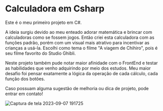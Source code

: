# Calculadora em Csharp

Este é o meu primeiro projeto em C#. 

A ideia surgiu devido ao meu enteado adorar matemática e brincar com calculadoras como se fossem jogos. 
Então criei esta calculadora com as funções padrão, porém com um visual mais atrativo para incentivar as crianças a usá-la. 
Escolhi como tema o filme "A viagem de Chihiro", pois é seu filme favorito do Studio Ghibli. 

Neste projeto também pude notar maior afinidade com o FrontEnd e testar as habilidades que venho adquirindo por meio dos estudos. 
Meu maior desafio foi pensar exatamente a lógica da operação de cada cálculo, cada função dos botões. 

Caso possuam alguma sugestão de melhoria ou dica de projeto, pode entrar em contato! 

![Captura de tela 2023-09-07 191725](https://github.com/NataliaFerreiraS/Calculadora_Csharp/assets/123998615/d3dc6e6d-e538-4495-8121-869802ea64fa)
